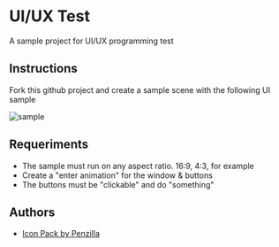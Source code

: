 
# UI/UX Test

A sample project for UI/UX programming test

## Instructions

Fork this github project and create a sample scene with the following UI sample




![sample](https://img.itch.zone/aW1nLzEzMDU2NTE3LnBuZw==/original/MIrk75.png)


## Requeriments

- The sample must run on any aspect ratio. 16:9, 4:3, for example
- Create a "enter animation" for the window & buttons
- The buttons must be "clickable" and do "something"


## Authors

- [Icon Pack by Penzilla](https://penzilla.itch.io/vector-icon-pack)

